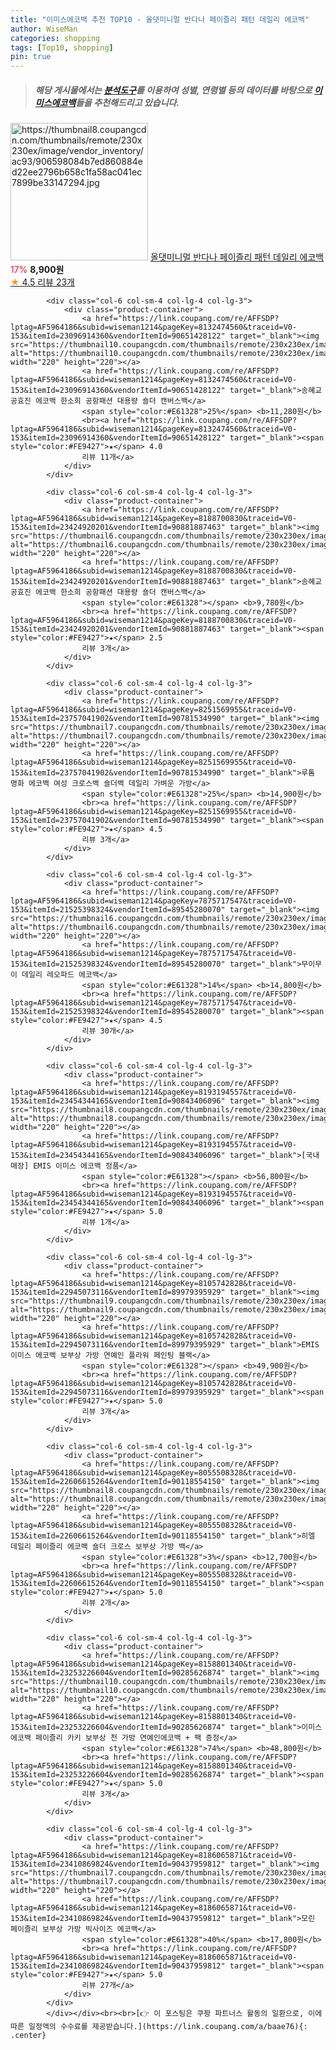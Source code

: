 ```yaml
---
title: "이미스에코백 추천 TOP10 - 올댓미니멀 반다나 페이즐리 패턴 데일리 에코백"
author: WiseMan
categories: shopping
tags: [Top10, shopping]
pin: true
---
```


> ##### 해당 게시물에서는 [**분석도구**](https://itemscout.io/)를 이용하여 **성별**, **연령별** 등의 데이터를 바탕으로 [**이미스에코백**](https://link.coupang.com/a/baae76)들을 추천해드리고 있습니다.
<div class="container"><div class="row">
            <div class="col-6 col-sm-4 col-lg-4 col-lg-3">
                <div class="product-container">
                    <a href="https://link.coupang.com/re/AFFSDP?lptag=AF5964186&subid=wiseman1214&pageKey=8051602358&traceid=V0-153&itemId=22583735677&vendorItemId=89625493966" target="_blank"><img src="https://thumbnail8.coupangcdn.com/thumbnails/remote/230x230ex/image/vendor_inventory/ac93/906598084b7ed860884ed22ee2796b658c1fa58ac041ec7899be33147294.jpg" alt="https://thumbnail8.coupangcdn.com/thumbnails/remote/230x230ex/image/vendor_inventory/ac93/906598084b7ed860884ed22ee2796b658c1fa58ac041ec7899be33147294.jpg" width="220" height="220"></a>
                    <a href="https://link.coupang.com/re/AFFSDP?lptag=AF5964186&subid=wiseman1214&pageKey=8051602358&traceid=V0-153&itemId=22583735677&vendorItemId=89625493966" target="_blank">올댓미니멀 반다나 페이즐리 패턴 데일리 에코백</a>
                    <span style="color:#E61328">17%</span> <b>8,900원</b>
                    <br><a href="https://link.coupang.com/re/AFFSDP?lptag=AF5964186&subid=wiseman1214&pageKey=8051602358&traceid=V0-153&itemId=22583735677&vendorItemId=89625493966" target="_blank"><span style="color:#FE9427">★</span> 4.5
                    리뷰 23개</a>
                </div>
            </div>
            
            <div class="col-6 col-sm-4 col-lg-4 col-lg-3">
                <div class="product-container">
                    <a href="https://link.coupang.com/re/AFFSDP?lptag=AF5964186&subid=wiseman1214&pageKey=8132474560&traceid=V0-153&itemId=23096914360&vendorItemId=90651428122" target="_blank"><img src="https://thumbnail10.coupangcdn.com/thumbnails/remote/230x230ex/image/vendor_inventory/352a/1bf60e9865b8d83ed555f36373a248bd0253eb39991b9cde813f24da9a51.jpg" alt="https://thumbnail10.coupangcdn.com/thumbnails/remote/230x230ex/image/vendor_inventory/352a/1bf60e9865b8d83ed555f36373a248bd0253eb39991b9cde813f24da9a51.jpg" width="220" height="220"></a>
                    <a href="https://link.coupang.com/re/AFFSDP?lptag=AF5964186&subid=wiseman1214&pageKey=8132474560&traceid=V0-153&itemId=23096914360&vendorItemId=90651428122" target="_blank">송혜교 공효진 에코백 한소희 공항패션 대용량 숄더 캔버스백</a>
                    <span style="color:#E61328">25%</span> <b>11,280원</b>
                    <br><a href="https://link.coupang.com/re/AFFSDP?lptag=AF5964186&subid=wiseman1214&pageKey=8132474560&traceid=V0-153&itemId=23096914360&vendorItemId=90651428122" target="_blank"><span style="color:#FE9427">★</span> 4.0
                    리뷰 11개</a>
                </div>
            </div>
            
            <div class="col-6 col-sm-4 col-lg-4 col-lg-3">
                <div class="product-container">
                    <a href="https://link.coupang.com/re/AFFSDP?lptag=AF5964186&subid=wiseman1214&pageKey=8188700830&traceid=V0-153&itemId=23424920201&vendorItemId=90881887463" target="_blank"><img src="https://thumbnail6.coupangcdn.com/thumbnails/remote/230x230ex/image/vendor_inventory/7e28/9a3ee7d511632c097f21cc98dfd88c4b259138b2b912154aa7be7e57896d.jpg" alt="https://thumbnail6.coupangcdn.com/thumbnails/remote/230x230ex/image/vendor_inventory/7e28/9a3ee7d511632c097f21cc98dfd88c4b259138b2b912154aa7be7e57896d.jpg" width="220" height="220"></a>
                    <a href="https://link.coupang.com/re/AFFSDP?lptag=AF5964186&subid=wiseman1214&pageKey=8188700830&traceid=V0-153&itemId=23424920201&vendorItemId=90881887463" target="_blank">송혜교 공효진 에코백 한소희 공항패션 대용량 숄더 캔버스백</a>
                    <span style="color:#E61328"></span> <b>9,780원</b>
                    <br><a href="https://link.coupang.com/re/AFFSDP?lptag=AF5964186&subid=wiseman1214&pageKey=8188700830&traceid=V0-153&itemId=23424920201&vendorItemId=90881887463" target="_blank"><span style="color:#FE9427">★</span> 2.5
                    리뷰 3개</a>
                </div>
            </div>
            
            <div class="col-6 col-sm-4 col-lg-4 col-lg-3">
                <div class="product-container">
                    <a href="https://link.coupang.com/re/AFFSDP?lptag=AF5964186&subid=wiseman1214&pageKey=8251569955&traceid=V0-153&itemId=23757041902&vendorItemId=90781534990" target="_blank"><img src="https://thumbnail7.coupangcdn.com/thumbnails/remote/230x230ex/image/vendor_inventory/ce03/084f5de1bd786b8bfc33f559ec67fac5ee71e3be7792227886727b53acc4.jpg" alt="https://thumbnail7.coupangcdn.com/thumbnails/remote/230x230ex/image/vendor_inventory/ce03/084f5de1bd786b8bfc33f559ec67fac5ee71e3be7792227886727b53acc4.jpg" width="220" height="220"></a>
                    <a href="https://link.coupang.com/re/AFFSDP?lptag=AF5964186&subid=wiseman1214&pageKey=8251569955&traceid=V0-153&itemId=23757041902&vendorItemId=90781534990" target="_blank">루톰 명화 에코백 여성 크로스백 숄더백 데일리 가벼운 가방</a>
                    <span style="color:#E61328">25%</span> <b>14,900원</b>
                    <br><a href="https://link.coupang.com/re/AFFSDP?lptag=AF5964186&subid=wiseman1214&pageKey=8251569955&traceid=V0-153&itemId=23757041902&vendorItemId=90781534990" target="_blank"><span style="color:#FE9427">★</span> 4.5
                    리뷰 3개</a>
                </div>
            </div>
            
            <div class="col-6 col-sm-4 col-lg-4 col-lg-3">
                <div class="product-container">
                    <a href="https://link.coupang.com/re/AFFSDP?lptag=AF5964186&subid=wiseman1214&pageKey=7875717547&traceid=V0-153&itemId=21525398324&vendorItemId=89545280070" target="_blank"><img src="https://thumbnail6.coupangcdn.com/thumbnails/remote/230x230ex/image/vendor_inventory/575c/042fcc9899e99103c2ab3dd15c7e5760b457c06cf17645640c316d54c866.jpg" alt="https://thumbnail6.coupangcdn.com/thumbnails/remote/230x230ex/image/vendor_inventory/575c/042fcc9899e99103c2ab3dd15c7e5760b457c06cf17645640c316d54c866.jpg" width="220" height="220"></a>
                    <a href="https://link.coupang.com/re/AFFSDP?lptag=AF5964186&subid=wiseman1214&pageKey=7875717547&traceid=V0-153&itemId=21525398324&vendorItemId=89545280070" target="_blank">무이무이 데일리 레오파드 에코백</a>
                    <span style="color:#E61328">14%</span> <b>14,800원</b>
                    <br><a href="https://link.coupang.com/re/AFFSDP?lptag=AF5964186&subid=wiseman1214&pageKey=7875717547&traceid=V0-153&itemId=21525398324&vendorItemId=89545280070" target="_blank"><span style="color:#FE9427">★</span> 4.5
                    리뷰 30개</a>
                </div>
            </div>
            
            <div class="col-6 col-sm-4 col-lg-4 col-lg-3">
                <div class="product-container">
                    <a href="https://link.coupang.com/re/AFFSDP?lptag=AF5964186&subid=wiseman1214&pageKey=8193194557&traceid=V0-153&itemId=23454344165&vendorItemId=90843406096" target="_blank"><img src="https://thumbnail8.coupangcdn.com/thumbnails/remote/230x230ex/image/vendor_inventory/3ea2/2aeea2adb043db8fab4fdbd71f4f2a4697a2bc27cc88b03c1e9aeaeb47cd.jpg" alt="https://thumbnail8.coupangcdn.com/thumbnails/remote/230x230ex/image/vendor_inventory/3ea2/2aeea2adb043db8fab4fdbd71f4f2a4697a2bc27cc88b03c1e9aeaeb47cd.jpg" width="220" height="220"></a>
                    <a href="https://link.coupang.com/re/AFFSDP?lptag=AF5964186&subid=wiseman1214&pageKey=8193194557&traceid=V0-153&itemId=23454344165&vendorItemId=90843406096" target="_blank">[국내매장] EMIS 이미스 에코백 정품</a>
                    <span style="color:#E61328"></span> <b>56,800원</b>
                    <br><a href="https://link.coupang.com/re/AFFSDP?lptag=AF5964186&subid=wiseman1214&pageKey=8193194557&traceid=V0-153&itemId=23454344165&vendorItemId=90843406096" target="_blank"><span style="color:#FE9427">★</span> 5.0
                    리뷰 1개</a>
                </div>
            </div>
            
            <div class="col-6 col-sm-4 col-lg-4 col-lg-3">
                <div class="product-container">
                    <a href="https://link.coupang.com/re/AFFSDP?lptag=AF5964186&subid=wiseman1214&pageKey=8105742828&traceid=V0-153&itemId=22945073116&vendorItemId=89979395929" target="_blank"><img src="https://thumbnail9.coupangcdn.com/thumbnails/remote/230x230ex/image/vendor_inventory/8dd1/23fc5a640786a2afce7c3eaf2bddd5ef77c9c3c5cc1dc1388117b95eb5fb.jpg" alt="https://thumbnail9.coupangcdn.com/thumbnails/remote/230x230ex/image/vendor_inventory/8dd1/23fc5a640786a2afce7c3eaf2bddd5ef77c9c3c5cc1dc1388117b95eb5fb.jpg" width="220" height="220"></a>
                    <a href="https://link.coupang.com/re/AFFSDP?lptag=AF5964186&subid=wiseman1214&pageKey=8105742828&traceid=V0-153&itemId=22945073116&vendorItemId=89979395929" target="_blank">EMIS 이미스 에코백 보부상 가방 연예인 플라워 페인팅 블랙</a>
                    <span style="color:#E61328"></span> <b>49,900원</b>
                    <br><a href="https://link.coupang.com/re/AFFSDP?lptag=AF5964186&subid=wiseman1214&pageKey=8105742828&traceid=V0-153&itemId=22945073116&vendorItemId=89979395929" target="_blank"><span style="color:#FE9427">★</span> 5.0
                    리뷰 3개</a>
                </div>
            </div>
            
            <div class="col-6 col-sm-4 col-lg-4 col-lg-3">
                <div class="product-container">
                    <a href="https://link.coupang.com/re/AFFSDP?lptag=AF5964186&subid=wiseman1214&pageKey=8055508328&traceid=V0-153&itemId=22606615264&vendorItemId=90118554150" target="_blank"><img src="https://thumbnail8.coupangcdn.com/thumbnails/remote/230x230ex/image/vendor_inventory/dd43/e59f777b3b5d07153a93ddb83e762d9cb3edf365ac307660335a922ec164.jpg" alt="https://thumbnail8.coupangcdn.com/thumbnails/remote/230x230ex/image/vendor_inventory/dd43/e59f777b3b5d07153a93ddb83e762d9cb3edf365ac307660335a922ec164.jpg" width="220" height="220"></a>
                    <a href="https://link.coupang.com/re/AFFSDP?lptag=AF5964186&subid=wiseman1214&pageKey=8055508328&traceid=V0-153&itemId=22606615264&vendorItemId=90118554150" target="_blank">히엘 데일리 페이즐리 에코백 숄더 크로스 보부상 가방 백</a>
                    <span style="color:#E61328">3%</span> <b>12,700원</b>
                    <br><a href="https://link.coupang.com/re/AFFSDP?lptag=AF5964186&subid=wiseman1214&pageKey=8055508328&traceid=V0-153&itemId=22606615264&vendorItemId=90118554150" target="_blank"><span style="color:#FE9427">★</span> 5.0
                    리뷰 2개</a>
                </div>
            </div>
            
            <div class="col-6 col-sm-4 col-lg-4 col-lg-3">
                <div class="product-container">
                    <a href="https://link.coupang.com/re/AFFSDP?lptag=AF5964186&subid=wiseman1214&pageKey=8158801340&traceid=V0-153&itemId=23253226604&vendorItemId=90285626874" target="_blank"><img src="https://thumbnail10.coupangcdn.com/thumbnails/remote/230x230ex/image/vendor_inventory/28db/f4e3bb1d718cb3467320305ceb39152ee56ab430084edfdbb9d8be02ab05.png" alt="https://thumbnail10.coupangcdn.com/thumbnails/remote/230x230ex/image/vendor_inventory/28db/f4e3bb1d718cb3467320305ceb39152ee56ab430084edfdbb9d8be02ab05.png" width="220" height="220"></a>
                    <a href="https://link.coupang.com/re/AFFSDP?lptag=AF5964186&subid=wiseman1214&pageKey=8158801340&traceid=V0-153&itemId=23253226604&vendorItemId=90285626874" target="_blank">이미스 에코백 페이즐리 카키 보부상 천 가방 연예인에코백 + 팩 증정</a>
                    <span style="color:#E61328">74%</span> <b>48,800원</b>
                    <br><a href="https://link.coupang.com/re/AFFSDP?lptag=AF5964186&subid=wiseman1214&pageKey=8158801340&traceid=V0-153&itemId=23253226604&vendorItemId=90285626874" target="_blank"><span style="color:#FE9427">★</span> 5.0
                    리뷰 3개</a>
                </div>
            </div>
            
            <div class="col-6 col-sm-4 col-lg-4 col-lg-3">
                <div class="product-container">
                    <a href="https://link.coupang.com/re/AFFSDP?lptag=AF5964186&subid=wiseman1214&pageKey=8186065871&traceid=V0-153&itemId=23410869824&vendorItemId=90437959812" target="_blank"><img src="https://thumbnail7.coupangcdn.com/thumbnails/remote/230x230ex/image/vendor_inventory/2202/432752bc8293c009866bcc8ce5c749daf42774cb82f01e40da80f1417676.jpg" alt="https://thumbnail7.coupangcdn.com/thumbnails/remote/230x230ex/image/vendor_inventory/2202/432752bc8293c009866bcc8ce5c749daf42774cb82f01e40da80f1417676.jpg" width="220" height="220"></a>
                    <a href="https://link.coupang.com/re/AFFSDP?lptag=AF5964186&subid=wiseman1214&pageKey=8186065871&traceid=V0-153&itemId=23410869824&vendorItemId=90437959812" target="_blank">모린 페이즐리 보부상 가방 빅사이즈 에코백</a>
                    <span style="color:#E61328">40%</span> <b>17,800원</b>
                    <br><a href="https://link.coupang.com/re/AFFSDP?lptag=AF5964186&subid=wiseman1214&pageKey=8186065871&traceid=V0-153&itemId=23410869824&vendorItemId=90437959812" target="_blank"><span style="color:#FE9427">★</span> 5.0
                    리뷰 27개</a>
                </div>
            </div>
            </div></div><br><br>[👉 이 포스팅은 쿠팡 파트너스 활동의 일환으로, 이에 따른 일정액의 수수료를 제공받습니다.](https://link.coupang.com/a/baae76){: .center}